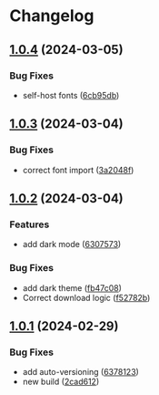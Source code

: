 # Changelog

## [1.0.4](https://github.com/defenseunicorns/svelte-pdf/compare/v1.0.3...v1.0.4) (2024-03-05)


### Bug Fixes

* self-host fonts ([6cb95db](https://github.com/defenseunicorns/svelte-pdf/commit/6cb95db34ed7e27c5d50b82b1c2cd1d24ed08704))

## [1.0.3](https://github.com/defenseunicorns/svelte-pdf/compare/v1.0.2...v1.0.3) (2024-03-04)


### Bug Fixes

* correct font import ([3a2048f](https://github.com/defenseunicorns/svelte-pdf/commit/3a2048f4141a7fe3c83b6cfda4314d0c6c2a3aa2))

## [1.0.2](https://github.com/defenseunicorns/svelte-pdf/compare/v1.0.1...v1.0.2) (2024-03-04)


### Features

* add dark mode ([6307573](https://github.com/defenseunicorns/svelte-pdf/commit/6307573f50edd32aa3a62af0b27b3b6b396b65fb))


### Bug Fixes

* add dark theme ([fb47c08](https://github.com/defenseunicorns/svelte-pdf/commit/fb47c0866b9a22fc8764462b42d2f481000cabd2))
* Correct download logic ([f52782b](https://github.com/defenseunicorns/svelte-pdf/commit/f52782bc7494067ce8183e8d58e074bb61130365))

## [1.0.1](https://github.com/defenseunicorns/svelte-pdf/compare/v1.0.0...v1.0.1) (2024-02-29)


### Bug Fixes

* add auto-versioning ([6378123](https://github.com/defenseunicorns/svelte-pdf/commit/637812333714855fdf2043502633716a1ab4e240))
* new build ([2cad612](https://github.com/defenseunicorns/svelte-pdf/commit/2cad61248069a7753e665e4f3dec17e302d87077))
